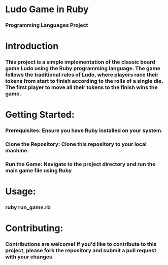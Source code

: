 # **Ludo Game in Ruby**
### Programming Languages Project
#
# Introduction
### This project is a simple implementation of the classic board game Ludo using the Ruby programming language. The game follows the traditional rules of Ludo, where players race their tokens from start to finish according to the rolls of a single die. The first player to move all their tokens to the finish wins the game.
#
# Getting Started:
### Prerequisites: Ensure you have Ruby installed on your system.
### Clone the Repository: Clone this repository to your local machine.
### Run the Game: Navigate to the project directory and run the main game file using Ruby
#
# Usage:
### ruby run_game.rb
#
# Contributing:
### Contributions are welcome! If you'd like to contribute to this project, please fork the repository and submit a pull request with your changes.
